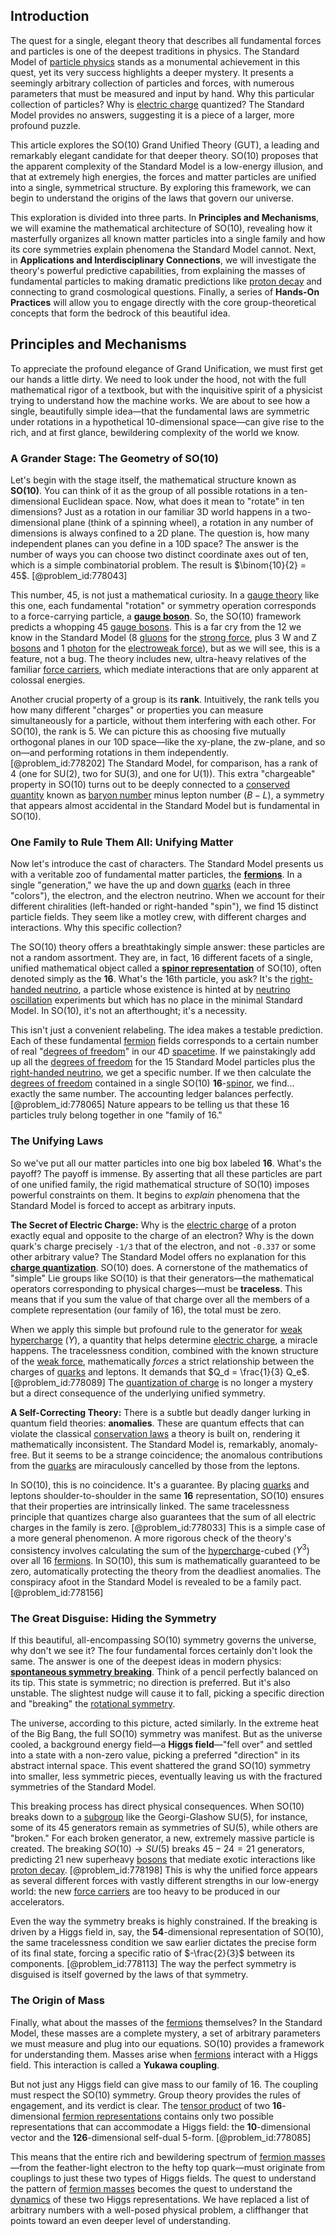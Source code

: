 ## Introduction
The quest for a single, elegant theory that describes all fundamental forces and particles is one of the deepest traditions in physics. The Standard Model of [particle physics](@article_id:144759) stands as a monumental achievement in this quest, yet its very success highlights a deeper mystery. It presents a seemingly arbitrary collection of particles and forces, with numerous parameters that must be measured and input by hand. Why this particular collection of particles? Why is [electric charge](@article_id:275000) quantized? The Standard Model provides no answers, suggesting it is a piece of a larger, more profound puzzle.

This article explores the SO(10) Grand Unified Theory (GUT), a leading and remarkably elegant candidate for that deeper theory. SO(10) proposes that the apparent complexity of the Standard Model is a low-energy illusion, and that at extremely high energies, the forces and matter particles are unified into a single, symmetrical structure. By exploring this framework, we can begin to understand the origins of the laws that govern our universe.

This exploration is divided into three parts. In **Principles and Mechanisms**, we will examine the mathematical architecture of SO(10), revealing how it masterfully organizes all known matter particles into a single family and how its core symmetries explain phenomena the Standard Model cannot. Next, in **Applications and Interdisciplinary Connections**, we will investigate the theory's powerful predictive capabilities, from explaining the masses of fundamental particles to making dramatic predictions like [proton decay](@article_id:155062) and connecting to grand cosmological questions. Finally, a series of **Hands-On Practices** will allow you to engage directly with the core group-theoretical concepts that form the bedrock of this beautiful idea.

## Principles and Mechanisms

To appreciate the profound elegance of Grand Unification, we must first get our hands a little dirty. We need to look under the hood, not with the full mathematical rigor of a textbook, but with the inquisitive spirit of a physicist trying to understand how the machine works. We are about to see how a single, beautifully simple idea—that the fundamental laws are symmetric under rotations in a hypothetical 10-dimensional space—can give rise to the rich, and at first glance, bewildering complexity of the world we know.

### A Grander Stage: The Geometry of SO(10)

Let's begin with the stage itself, the mathematical structure known as **SO(10)**. You can think of it as the group of all possible rotations in a ten-dimensional Euclidean space. Now, what does it mean to "rotate" in ten dimensions? Just as a rotation in our familiar 3D world happens in a two-dimensional plane (think of a spinning wheel), a rotation in any number of dimensions is always confined to a 2D plane. The question is, how many independent planes can you define in a 10D space? The answer is the number of ways you can choose two distinct coordinate axes out of ten, which is a simple combinatorial problem. The result is $\binom{10}{2} = 45$. [@problem_id:778043]

This number, 45, is not just a mathematical curiosity. In a [gauge theory](@article_id:142498) like this one, each fundamental "rotation" or symmetry operation corresponds to a force-carrying particle, a **[gauge boson](@article_id:273594)**. So, the SO(10) framework predicts a whopping 45 [gauge bosons](@article_id:199763). This is a far cry from the 12 we know in the Standard Model (8 [gluons](@article_id:151233) for the [strong force](@article_id:154316), plus 3 W and Z [bosons](@article_id:137037) and 1 [photon](@article_id:144698) for the [electroweak force](@article_id:160421)), but as we will see, this is a feature, not a bug. The theory includes new, ultra-heavy relatives of the familiar [force carriers](@article_id:160940), which mediate interactions that are only apparent at colossal energies.

Another crucial property of a group is its **rank**. Intuitively, the rank tells you how many different "charges" or properties you can measure simultaneously for a particle, without them interfering with each other. For SO(10), the rank is 5. We can picture this as choosing five mutually orthogonal planes in our 10D space—like the xy-plane, the zw-plane, and so on—and performing rotations in them independently. [@problem_id:778202] The Standard Model, for comparison, has a rank of 4 (one for SU(2), two for SU(3), and one for U(1)). This extra "chargeable" property in SO(10) turns out to be deeply connected to a [conserved quantity](@article_id:160981) known as [baryon number](@article_id:157447) minus lepton number ($B-L$), a symmetry that appears almost accidental in the Standard Model but is fundamental in SO(10).

### One Family to Rule Them All: Unifying Matter

Now let's introduce the cast of characters. The Standard Model presents us with a veritable zoo of fundamental matter particles, the **[fermions](@article_id:147123)**. In a single "generation," we have the up and down [quarks](@article_id:152108) (each in three "colors"), the electron, and the electron neutrino. When we account for their different chiralities (left-handed or right-handed "spin"), we find 15 distinct particle fields. They seem like a motley crew, with different charges and interactions. Why this specific collection?

The SO(10) theory offers a breathtakingly simple answer: these particles are not a random assortment. They are, in fact, 16 different facets of a single, unified mathematical object called a **[spinor representation](@article_id:149431)** of SO(10), often denoted simply as the **16**. What's the 16th particle, you ask? It's the [right-handed neutrino](@article_id:160969), a particle whose existence is hinted at by [neutrino oscillation](@article_id:157091) experiments but which has no place in the minimal Standard Model. In SO(10), it's not an afterthought; it's a necessity.

This isn't just a convenient relabeling. The idea makes a testable prediction. Each of these fundamental [fermion](@article_id:145741) fields corresponds to a certain number of real "[degrees of freedom](@article_id:137022)" in our 4D [spacetime](@article_id:161512). If we painstakingly add up all the [degrees of freedom](@article_id:137022) for the 15 Standard Model particles plus the [right-handed neutrino](@article_id:160969), we get a specific number. If we then calculate the [degrees of freedom](@article_id:137022) contained in a single SO(10) **16**-[spinor](@article_id:153967), we find... exactly the same number. The accounting ledger balances perfectly. [@problem_id:778065] Nature appears to be telling us that these 16 particles truly belong together in one "family of 16."

### The Unifying Laws

So we've put all our matter particles into one big box labeled **16**. What's the payoff? The payoff is immense. By asserting that all these particles are part of one unified family, the rigid mathematical structure of SO(10) imposes powerful constraints on them. It begins to *explain* phenomena that the Standard Model is forced to accept as arbitrary inputs.

**The Secret of Electric Charge:** Why is the [electric charge](@article_id:275000) of a proton exactly equal and opposite to the charge of an electron? Why is the down quark's charge precisely `-1/3` that of the electron, and not `-0.337` or some other arbitrary value? The Standard Model offers no explanation for this **[charge quantization](@article_id:150342)**. SO(10) does. A cornerstone of the mathematics of "simple" Lie groups like SO(10) is that their generators—the mathematical operators corresponding to physical charges—must be **traceless**. This means that if you sum the value of that charge over all the members of a complete representation (our family of 16), the total must be zero.

When we apply this simple but profound rule to the generator for [weak hypercharge](@article_id:148769) ($Y$), a quantity that helps determine [electric charge](@article_id:275000), a miracle happens. The tracelessness condition, combined with the known structure of the [weak force](@article_id:157620), mathematically *forces* a strict relationship between the charges of [quarks](@article_id:152108) and leptons. It demands that $Q_d = \frac{1}{3} Q_e$. [@problem_id:778089] The [quantization of charge](@article_id:150106) is no longer a mystery but a direct consequence of the underlying unified symmetry.

**A Self-Correcting Theory:** There is a subtle but deadly danger lurking in quantum field theories: **anomalies**. These are quantum effects that can violate the classical [conservation laws](@article_id:146396) a theory is built on, rendering it mathematically inconsistent. The Standard Model is, remarkably, anomaly-free. But it seems to be a strange coincidence; the anomalous contributions from the [quarks](@article_id:152108) are miraculously cancelled by those from the leptons.

In SO(10), this is no coincidence. It's a guarantee. By placing [quarks](@article_id:152108) and leptons shoulder-to-shoulder in the same **16** representation, SO(10) ensures that their properties are intrinsically linked. The same tracelessness principle that quantizes charge also guarantees that the sum of all electric charges in the family is zero. [@problem_id:778033] This is a simple case of a more general phenomenon. A more rigorous check of the theory's consistency involves calculating the sum of the [hypercharge](@article_id:186163)-cubed ($Y^3$) over all 16 [fermions](@article_id:147123). In SO(10), this sum is mathematically guaranteed to be zero, automatically protecting the theory from the deadliest anomalies. The conspiracy afoot in the Standard Model is revealed to be a family pact. [@problem_id:778156]

### The Great Disguise: Hiding the Symmetry

If this beautiful, all-encompassing SO(10) symmetry governs the universe, why don't we see it? The four fundamental forces certainly don't look the same. The answer is one of the deepest ideas in modern physics: **[spontaneous symmetry breaking](@article_id:140470)**. Think of a pencil perfectly balanced on its tip. This state is symmetric; no direction is preferred. But it's also unstable. The slightest nudge will cause it to fall, picking a specific direction and "breaking" the [rotational symmetry](@article_id:136583).

The universe, according to this picture, acted similarly. In the extreme heat of the Big Bang, the full SO(10) symmetry was manifest. But as the universe cooled, a background energy field—a **Higgs field**—"fell over" and settled into a state with a non-zero value, picking a preferred "direction" in its abstract internal space. This event shattered the grand SO(10) symmetry into smaller, less symmetric pieces, eventually leaving us with the fractured symmetries of the Standard Model.

This breaking process has direct physical consequences. When SO(10) breaks down to a [subgroup](@article_id:145670) like the Georgi-Glashow SU(5), for instance, some of its 45 generators remain as symmetries of SU(5), while others are "broken." For each broken generator, a new, extremely massive particle is created. The breaking $SO(10) \rightarrow SU(5)$ breaks $45 - 24 = 21$ generators, predicting 21 new superheavy [bosons](@article_id:137037) that mediate exotic interactions like [proton decay](@article_id:155062). [@problem_id:778198] This is why the unified force appears as several different forces with vastly different strengths in our low-energy world: the new [force carriers](@article_id:160940) are too heavy to be produced in our accelerators.

Even the way the symmetry breaks is highly constrained. If the breaking is driven by a Higgs field in, say, the **54**-dimensional representation of SO(10), the same tracelessness condition we saw earlier dictates the precise form of its final state, forcing a specific ratio of $-\frac{2}{3}$ between its components. [@problem_id:778113] The way the perfect symmetry is disguised is itself governed by the laws of that symmetry.

### The Origin of Mass

Finally, what about the masses of the [fermions](@article_id:147123) themselves? In the Standard Model, these masses are a complete mystery, a set of arbitrary parameters we must measure and plug into our equations. SO(10) provides a framework for understanding them. Masses arise when [fermions](@article_id:147123) interact with a Higgs field. This interaction is called a **Yukawa coupling**.

But not just any Higgs field can give mass to our family of 16. The coupling must respect the SO(10) symmetry. Group theory provides the rules of engagement, and its verdict is clear. The [tensor product](@article_id:140200) of two **16**-dimensional [fermion representations](@article_id:151789) contains only two possible representations that can accommodate a Higgs field: the **10**-dimensional vector and the **126**-dimensional self-dual 5-form. [@problem_id:778085]

This means that the entire rich and bewildering spectrum of [fermion masses](@article_id:155092)—from the feather-light electron to the hefty top quark—must originate from couplings to just these two types of Higgs fields. The quest to understand the pattern of [fermion masses](@article_id:155092) becomes the quest to understand the [dynamics](@article_id:163910) of these two Higgs representations. We have replaced a list of arbitrary numbers with a well-posed physical problem, a cliffhanger that points toward an even deeper level of understanding.


